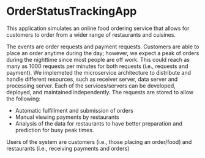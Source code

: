 # OrderStatusTrackingApp
This application simulates an online food ordering service that allows for customers to order from a wider range of restaurants and cuisines.

The events are order requests and payment requests. Customers are able to place an order anytime during the day; however, we expect a peak of orders during the nighttime since most people are off work. This could reach as many as 1000 requests per minutes for both requests (i.e., requests and payment). We implemeted the microservice architecture to distribute and handle different resources, such as receiver server, data server and processing server. Each of the services/servers can be developed, deployed, and maintained independently.
The requests are stored to allow the following:
* Automatic fulfillment and submission of orders
* Manual viewing payments by restaurants
* Analysis of the data for restaurants to have better preparation and prediction for busy peak times. 

Users of the system are customers (i.e., those placing an order/food) and restaurants (i.e., receiving payments and orders) 
